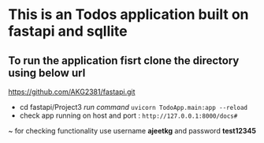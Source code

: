 # This is an Todos application built on fastapi and sqllite

## To run the application fisrt clone the directory using below url

https://github.com/AKG2381/fastapi.git

- cd fastapi/Project3
  _run command_
  `uvicorn TodoApp.main:app --reload`
- check app running on host and port : `http://127.0.0.1:8000/docs#`

~ for checking functionality use username **ajeetkg** and password **test12345**
